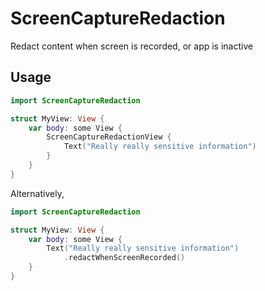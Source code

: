 # ScreenCaptureRedaction
Redact content when screen is recorded, or app is inactive

## Usage
```swift
import ScreenCaptureRedaction

struct MyView: View {
    var body: some View {
        ScreenCaptureRedactionView {
            Text("Really really sensitive information")
        }
    }
}
```

Alternatively,
```swift
import ScreenCaptureRedaction

struct MyView: View {
    var body: some View {
        Text("Really really sensitive information")
            .redactWhenScreenRecorded()
    }
}
```
